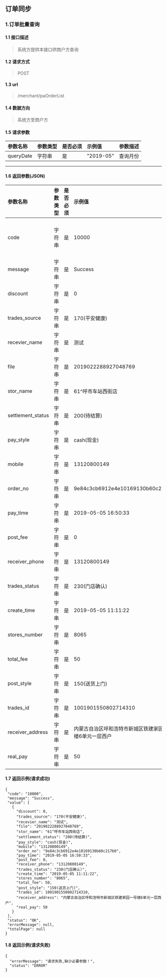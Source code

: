 ## 订单同步
### 1.订单批量查询
#### 1.1 接口描述
> 系统方提供本接口供商户方查询
#### 1.2 请求方式
> POST
#### 1.3 url
> /merchant/paOrderList
#### 1.4 数据方向
> 系统方至商户方
#### 1.5 请求参数
| 参数名称 | 参数类型 | 是否必须 | 示例值 | 参数描述  |
| :---         |     :---      |     :--- | :--- | :--- |
| queryDate   | 字符串     | 是    | "2019-05"    | 查询月份 |
--------------------- 
#### 1.6 返回参数(JSON)
| 参数名称 | 参数类型 | 是否必须 | 示例值 | 参数描述  |
| :---  |   :-------    |    :---   | :---        | :---        |
| code   | 字符串     | 是            | 10000   |返回结果标识::10000:成功,20000:失败|
| message   | 字符串     | 是    | Success   |返回结果描述|
| discount   | 字符串     | 是    | 0   |优惠(元)|
| trades_source   | 字符串     | 是    | 170(平安健康)   |订单来源|
| recevier_name   | 字符串     | 是    | 测试   |收货人|
| file   | 字符串     | 是    | 2019022288927048769   |处方单号|
| stor_name   | 字符串     | 是    | 61^呼市车站西街店   |服务门店名称|
| settlement_status   | 字符串     | 是    | 200(待结算)   |结算状态|
| pay_style   | 字符串     | 是    | cash(现金)   |支付方式|
| mobile   | 字符串     | 是    | 13120800149  |会员手机号|
| order_no   | 字符串     | 是    | 9e84c3cb6912e4e10169130b60c217b0  |平安交易单号|
| pay_time   | 字符串     | 是    | 2019-05-05 16:50:33  |付款时间|
| post_fee   | 字符串     | 是    | 0  |运费(元)|
| receiver_phone   | 字符串     | 是    | 13120800149  |联系电话|
| trades_status   | 字符串     | 是    | 230(门店确认)  |交易状态|
| create_time   | 字符串     | 是    | 2019-05-05 11:11:22  |下单时间|
| stores_number   | 字符串     | 是    | 8065  |服务门店编码|
| total_fee   | 字符串     | 是    | 50  |商品总价(元)|
| post_style   | 字符串     | 是    | 150(送货上门)  |配送方式|
| trades_id   | 字符串     | 是    | 1001901550802714310  |51订单号|
| receiver_address    | 字符串     | 是    | 内蒙古自治区呼和浩特市新城区铁建家园一号楼6单元一层西户  |收货地址|
| real_pay   | 字符串     | 是    | 50  |实付款(元)|
#### 1.7 返回示例(请求成功)
 ``` 
{
  "code": "10000",
  "message": "Success",
  "value": [
    {
      "discount": 0,
      "trades_source": "170(平安健康)",
      "recevier_name": "测试",
      "file": "2019022288927048769",
      "stor_name": "61^呼市车站西街店",
      "settlement_status": "200(待结算)",
      "pay_style": "cash(现金)",
      "mobile": "13120800149",
      "order_no": "9e84c3cb6912e4e10169130b60c217b0",
      "pay_time": "2019-05-05 16:50:33",
      "post_fee": 0,
      "receiver_phone": "13120800149",
      "trades_status": "230(门店确认)",
      "create_time": "2019-05-05 11:11:22",
      "stores_number": "8065",
      "total_fee": 50,
      "post_style": "150(送货上门)",
      "trades_id": 1001901550802714310,
      "receiver_address": "内蒙古自治区呼和浩特市新城区铁建家园一号楼6单元一层西户",
      "real_pay": 50
    }
  ],
  "status": "OK",
  "errorMessage": null,
  "totalPage": null
}
```
#### 1.8 返回示例(请求失败)
```
{
  "errorMessage": "请求失败,缺少必要参数！",
  "status": "ERROR"
}
```
